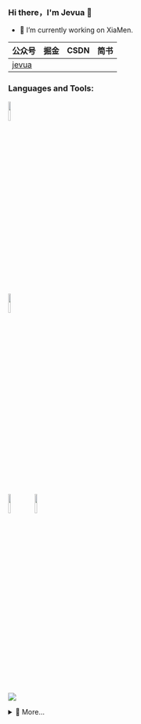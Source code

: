 ### Hi there，I'm Jevua 👋
- 🔭 I’m currently working on XiaMen.

|  公众号   | 掘金  |CSDN |简书|
|  ----  | ----  | --- | --- |
| [jevua]() | []()|[]()| []()|


### Languages and Tools:

<p>  
  <!-- Your languages and tools. Be careful with the alignment. 
  You can use this sites to get logos: https://www.vectorlogo.zone or https://simpleicons.org/
  -->
  <code><img width="10%" src="https://www.vectorlogo.zone/logos/java/java-ar21.svg"></code>
<!--   <code><img width="10%" src="https://www.vectorlogo.zone/logos/kotlinlang/kotlinlang-ar21.svg"></code> -->
<!--   <code><img width="10%" src="https://www.vectorlogo.zone/logos/android/android-ar21.svg"></code> -->
  <br />
<!--   <code><img width="10%" src="https://www.vectorlogo.zone/logos/gradle/gradle-ar21.svg"></code> -->
<!--   <code><img width="10%" src="https://www.vectorlogo.zone/logos/flutterio/flutterio-ar21.svg"></code> -->
  <code><img width="10%" src="https://www.vectorlogo.zone/logos/json/json-ar21.svg"></code>
  <br />
<!--   <code><img width="10%" src="https://www.vectorlogo.zone/logos/reactjs/reactjs-ar21.svg"></code> -->
<!--   <code><img width="10%" src="https://www.vectorlogo.zone/logos/sqlite/sqlite-ar21.svg"></code> -->
<!--   <code><img width="10%" src="https://www.vectorlogo.zone/logos/dartlang/dartlang-ar21.svg"></code> -->
  <br />
  <code><img width="10%" src="https://www.vectorlogo.zone/logos/git-scm/git-scm-ar21.svg"></code>
  <code><img width="10%" src="https://www.vectorlogo.zone/logos/github/github-ar21.svg"></code>
<!--   <code><img width="10%" src="https://www.vectorlogo.zone/logos/gnu_bash/gnu_bash-ar21.svg"></code> -->
</p>



<!--
**Jevua/jevua** is a ✨ _special_ ✨ repository because its `README.md` (this file) appears on your GitHub profile.

[![scikit-opt](https://github-readme-stats.vercel.app/api/pin/?username=jevua&repo=resume&theme=radical)](https://github.com/jevua/resume)

Here are some ideas to get you started:

- 🔭 I’m currently working on ...
- 🌱 I’m currently learning ...
- 👯 I’m looking to collaborate on ...
- 🤔 I’m looking for help with ...
- 🌱 热爱技术：[技术博客](https://www.guofei.site/) 累积 342 篇
- 🤔 喜欢读书：[读书笔记](https://www.guofei.site/reading/#/) 40万字
- 💬 Ask me about ...
- 📫 How to reach me: ...
- 😄 Pronouns: ...
- ⚡ Fun fact: ...
-->
![](https://github-readme-stats.vercel.app/api?username=jevua&theme=vue)

<details>
  <summary>💬 More...</summary>
    nothing.
  <br>
</details>
